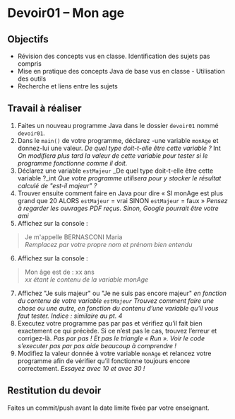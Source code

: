 # Devoir01 – Mon age

## Objectifs
- Révision des concepts vus en classe. Identification des sujets pas compris
- Mise en pratique des concepts Java de base vus en classe - Utilisation des outils
- Recherche et liens entre les sujets

## Travail à réaliser
1. Faites un nouveau programme Java dans le dossier `devoir01` nommé `devoir01`.
2. Dans le `main()` de votre programme, déclarez -une variable `monAge` et donnez-lui une valeur. 
_De quel type doit-t-elle être cette variable ?_ Int
_On modifiera plus tard la valeur de cette variable pour tester si le programme fonctionne comme il doit._
3. Déclarez une variable `estMajeur`
_De quel type doit-t-elle être cette variable ?_int 
_Que votre programme utilisera pour y stocker le résultat calculé de "est-il majeur" ?_
4. Trouver ensuite comment faire en Java pour dire « SI monAge est plus grand que 20 ALORS `estMajeur` = vrai SINON `estMajeur` = faux »
_Pensez à regarder les ouvrages PDF reçus._
_Sinon, Google pourrait être votre ami_
5. Affichez sur la console : 
>Je m'appelle BERNASCONI Maria <br>
_Remplacez par votre propre nom et prénom bien entendu_
6. Affichez sur la console :  
>Mon âge est de : xx ans <br>
_xx étant le contenu de la variable monAge_
7. Affichez "Je suis majeur" ou "Je ne suis pas encore majeur" 
_en fonction du contenu de votre variable `estMajeur`_
_Trouvez comment faire une chose ou une autre, en fonction du contenu d’une variable qu’il vous faut tester. Indice : similaire au pt. 4_
8. Executez votre programme pas par pas et vérifiez qu’il fait bien exactement ce qui précède. Si ce n’est pas le cas, trouvez l’erreur et corrigez-là.
_Pas par pas ! Et pas le triangle « Run ». Voir le code s’executer pas par pas aide beaucoup à comprendre !_
9. Modifiez la valeur donnée à votre variable `monAge` et relancez votre programme afin de vérifier qu’il fonctionne toujours encore correctement.
_Essayez avec 10 et avec 30 !_

## Restitution du devoir
Faites un commit/push avant la date limite fixée par votre enseignant.
